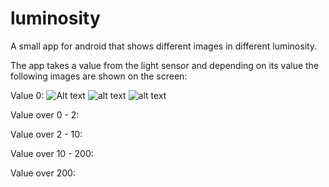 # luminosity
A small app for android that shows different images in different luminosity.

The app takes a value from the light sensor and depending on its value the following images are shown on the screen:

Value 0:
![Alt text](https://drive.google.com/file/d/13NkJY7t8Q0Ji9vQjvCXXVJD60mvRHus3/view?usp=sharing/img.jpg?raw=true "Title")
![alt text](http://drive.google.com/file/d/13NkJY7t8Q0Ji9vQjvCXXVJD60mvRHus3/view?usp=sharing/to/img.png)
![alt text](https://drive.google.com/file/d/13NkJY7t8Q0Ji9vQjvCXXVJD60mvRHus3/view?usp=sharing)


Value over 0 - 2:


Value over 2 - 10:

Value over 10 - 200:

Value over 200:
